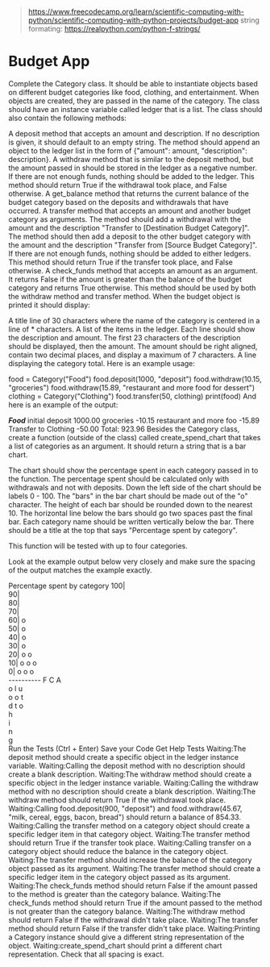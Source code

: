 > https://www.freecodecamp.org/learn/scientific-computing-with-python/scientific-computing-with-python-projects/budget-app
> string formating: https://realpython.com/python-f-strings/
# Budget App
Complete the Category class. It should be able to instantiate objects based on different budget categories like food, clothing, and entertainment. When objects are created, they are passed in the name of the category. The class should have an instance variable called ledger that is a list. The class should also contain the following methods:

A deposit method that accepts an amount and description. If no description is given, it should default to an empty string. The method should append an object to the ledger list in the form of {"amount": amount, "description": description}.
A withdraw method that is similar to the deposit method, but the amount passed in should be stored in the ledger as a negative number. If there are not enough funds, nothing should be added to the ledger. This method should return True if the withdrawal took place, and False otherwise.
A get_balance method that returns the current balance of the budget category based on the deposits and withdrawals that have occurred.
A transfer method that accepts an amount and another budget category as arguments. The method should add a withdrawal with the amount and the description "Transfer to [Destination Budget Category]". The method should then add a deposit to the other budget category with the amount and the description "Transfer from [Source Budget Category]". If there are not enough funds, nothing should be added to either ledgers. This method should return True if the transfer took place, and False otherwise.
A check_funds method that accepts an amount as an argument. It returns False if the amount is greater than the balance of the budget category and returns True otherwise. This method should be used by both the withdraw method and transfer method.
When the budget object is printed it should display:

A title line of 30 characters where the name of the category is centered in a line of * characters.
A list of the items in the ledger. Each line should show the description and amount. The first 23 characters of the description should be displayed, then the amount. The amount should be right aligned, contain two decimal places, and display a maximum of 7 characters.
A line displaying the category total.
Here is an example usage:

food = Category("Food")
food.deposit(1000, "deposit")
food.withdraw(10.15, "groceries")
food.withdraw(15.89, "restaurant and more food for dessert")
clothing = Category("Clothing")
food.transfer(50, clothing)
print(food)
And here is an example of the output:

*************Food*************
initial deposit        1000.00
groceries               -10.15
restaurant and more foo -15.89
Transfer to Clothing    -50.00
Total: 923.96
Besides the Category class, create a function (outside of the class) called create_spend_chart that takes a list of categories as an argument. It should return a string that is a bar chart.

The chart should show the percentage spent in each category passed in to the function. The percentage spent should be calculated only with withdrawals and not with deposits. Down the left side of the chart should be labels 0 - 100. The "bars" in the bar chart should be made out of the "o" character. The height of each bar should be rounded down to the nearest 10. The horizontal line below the bars should go two spaces past the final bar. Each category name should be written vertically below the bar. There should be a title at the top that says "Percentage spent by category".

This function will be tested with up to four categories.

Look at the example output below very closely and make sure the spacing of the output matches the example exactly.

Percentage spent by category
100|          
 90|          
 80|          
 70|          
 60| o        
 50| o        
 40| o        
 30| o        
 20| o  o     
 10| o  o  o  
  0| o  o  o  
    ----------
     F  C  A  
     o  l  u  
     o  o  t  
     d  t  o  
        h     
        i     
        n     
        g     
Run the Tests (Ctrl + Enter)
Save your Code
Get Help
Tests
Waiting:The deposit method should create a specific object in the ledger instance variable.
Waiting:Calling the deposit method with no description should create a blank description.
Waiting:The withdraw method should create a specific object in the ledger instance variable.
Waiting:Calling the withdraw method with no description should create a blank description.
Waiting:The withdraw method should return True if the withdrawal took place.
Waiting:Calling food.deposit(900, "deposit") and food.withdraw(45.67, "milk, cereal, eggs, bacon, bread") should return a balance of 854.33.
Waiting:Calling the transfer method on a category object should create a specific ledger item in that category object.
Waiting:The transfer method should return True if the transfer took place.
Waiting:Calling transfer on a category object should reduce the balance in the category object.
Waiting:The transfer method should increase the balance of the category object passed as its argument.
Waiting:The transfer method should create a specific ledger item in the category object passed as its argument.
Waiting:The check_funds method should return False if the amount passed to the method is greater than the category balance.
Waiting:The check_funds method should return True if the amount passed to the method is not greater than the category balance.
Waiting:The withdraw method should return False if the withdrawal didn't take place.
Waiting:The transfer method should return False if the transfer didn't take place.
Waiting:Printing a Category instance should give a different string representation of the object.
Waiting:create_spend_chart should print a different chart representation. Check that all spacing is exact.